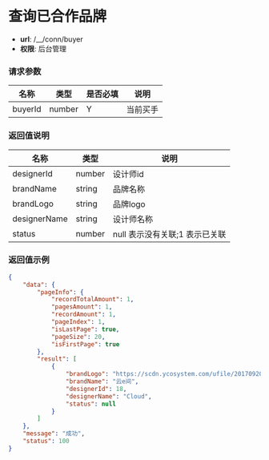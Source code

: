 查询已合作品牌
=======

- **url**: /__/conn/buyer
- **权限**: 后台管理


### 请求参数

|   名称  |  类型  | 是否必填 |   说明   |
|---------|--------|----------|----------|
| buyerId | number | Y        | 当前买手 |

### 返回值说明

|     名称     |  类型  |              说明              |
|--------------|--------|--------------------------------|
| designerId   | number | 设计师id                       |
| brandName    | string | 品牌名称                       |
| brandLogo    | string | 品牌logo                       |
| designerName | string | 设计师名称                     |
| status       | number | null 表示没有关联;1 表示已关联 |

### 返回值示例

```json
{
    "data": {
        "pageInfo": {
            "recordTotalAmount": 1,
            "pagesAmount": 1,
            "recordAmount": 1,
            "pageIndex": 1,
            "isLastPage": true,
            "pageSize": 20,
            "isFirstPage": true
        },
        "result": [
            {
                "brandLogo": "https://scdn.ycosystem.com/ufile/20170920/980254003255434b87e1fde0103285c4",
                "brandName": "云e间",
                "designerId": 18,
                "designerName": "Cloud",
                "status": null
            }
        ]
    },
    "message": "成功",
    "status": 100
}
```
